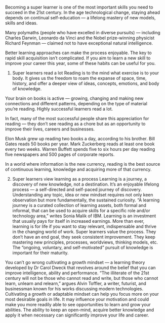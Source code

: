 Becoming a super learner is one of the most important skills you need to succeed in the 21st century. In the age technological change, staying ahead depends on continual self-education — a lifelong mastery of new models, skills and ideas.

Many polymaths (people who have excelled in diverse pursuits) — including Charles Darwin, Leonardo da Vinci and the Nobel prize-winning physicist Richard Feynman — claimed not to have exceptional natural intelligence.

Better learning approaches can make the process enjoyable. The key to rapid skill acquisition isn’t complicated. If you aim to learn a new skill to improve your career this year, some of these habits can be useful for you.


1. Super learners read a lot
Reading is to the mind what exercise is to your body. It gives us the freedom to roam the expanse of space, time, history, and offer a deeper view of ideas, concepts, emotions, and body of knowledge.

Your brain on books is active — growing, changing and making new connections and different patterns, depending on the type of material you’re reading. Highly successful learners read a lot.

In fact, many of the most successful people share this appreciation for reading — they don’t see reading as a chore but as an opportunity to improve their lives, careers and businesses.

Elon Musk grew up reading two books a day, according to his brother. Bill Gates reads 50 books per year. Mark Zuckerberg reads at least one book every two weeks. Warren Buffett spends five to six hours per day reading five newspapers and 500 pages of corporate reports.

In a world where information is the new currency, reading is the best source of continuous learning, knowledge and acquiring more of that currency.

2. Super learners view learning as a process
Learning is a journey, a discovery of new knowledge, not a destination.
It’s an enjoyable lifelong process — a self-directed and self-paced journey of discovery. Understanding any topic, idea or new mindset requires not only keen observation but more fundamentally, the sustained curiosity.
“A learning journey is a curated collection of learning assets, both formal and informal, that can be used to acquire skills for a specific role and/or technology area,” writes Sonia Malik of IBM.
Learning is an investment that usually pays for itself in increased earnings. More than ever, learning is for life if you want to stay relevant, indispensable and thrive in the changing world of work.
Super learners value the process. They don’t have an end goal, they seek consistent improvement. They keep mastering new principles, processes, worldviews, thinking models, etc. The “ongoing, voluntary, and self-motivated” pursuit of knowledge is important for their maturity.


You can’t go wrong cultivating a growth mindset — a learning theory developed by Dr Carol Dweck that revolves around the belief that you can improve intelligence, ability and performance.
“The illiterate of the 21st century will not be those who cannot read and write, but those who cannot learn, unlearn and relearn,” argues Alvin Toffler, a writer, futurist, and businessman known for his works discussing modern technologies.
Cultivating a growth or adaptable mindset can help you focus more on your most desirable goals in life. It may influence your motivation and could make you more readily able to see opportunities to learn and grow your abilities.
The ability to keep an open-mind, acquire better knowledge and apply it when necessary can significantly improve your life and career.